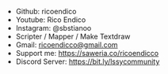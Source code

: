 - Github: ricoendico
- Youtube: Rico Endico
- Instagram: @sbstianoo
- Scripter / Mapper / Make Textdraw
- Gmail: ricoendicco@gmail.com
- Support me: https://saweria.co/ricoendicco
- Discord Server: https://bit.ly/lssycommunity

<!---

Support me: https://saweria.co/ricoendicco
Discord Server: bit.ly/lssycommunity

ricoendico/ricoendico is a ✨ special ✨ repository because its `README.md` (this file) appears on your GitHub profile.
You can click the Preview link to take a look at your changes.
--->
